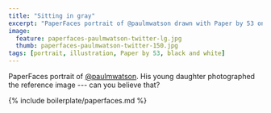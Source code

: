 ```yaml
---
title: "Sitting in gray"
excerpt: "PaperFaces portrait of @paulmwatson drawn with Paper by 53 on an iPad."
image: 
  feature: paperfaces-paulmwatson-twitter-lg.jpg
  thumb: paperfaces-paulmwatson-twitter-150.jpg
tags: [portrait, illustration, Paper by 53, black and white]
---
```


PaperFaces portrait of [@paulmwatson](http://twitter.com/paulmwatson). His young daughter photographed the reference image --- can you believe that?

{% include boilerplate/paperfaces.md %}